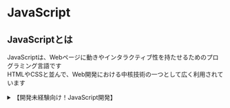 
# JavaScript

## JavaScriptとは  
JavaScriptは、Webページに動きやインタラクティブ性を持たせるためのプログラミング言語です  
HTMLやCSSと並んで、Web開発における中核技術の一つとして広く利用されています


<details>
    <summary>【開発未経験向け！JavaScript開発】</summary>
    <div>
<iframe class="youtube-16-9" src="https://www.youtube.com/embed/cgnF5uTCnKA?si=uNAmIIxLPb_Q2Fha" title="YouTube video player" frameborder="0" allow="accelerometer; autoplay; clipboard-write; encrypted-media; gyroscope; picture-in-picture; web-share" referrerpolicy="strict-origin-when-cross-origin" allowfullscreen></iframe>
<!-- [#1](https://youtu.be/cgnF5uTCnKA) -->



    </div>
</details>